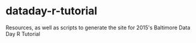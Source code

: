 # dataday-r-tutorial
Resources, as well as scripts to generate the site for 2015's Baltimore Data Day R Tutorial
